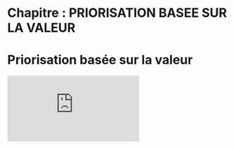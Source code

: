 # Chapitre : PRIORISATION BASEE SUR LA VALEUR


# Priorisation basée sur la valeur

<iframe allowfullscreen="true" frameborder="0" src="https://www.youtube.com/embed/fV3-xjjF1lE"></iframe>
